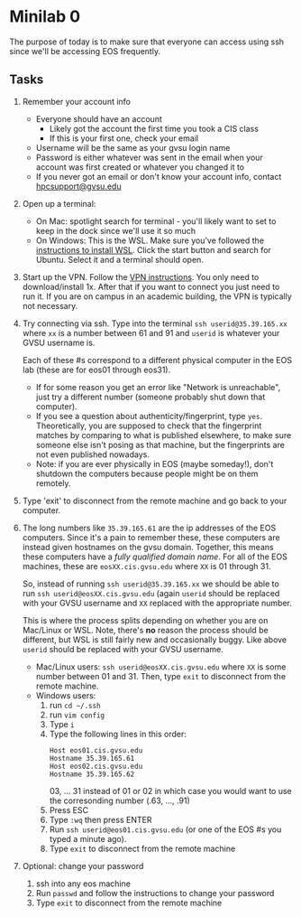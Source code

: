 # Minilab 0

The purpose of today is to make sure that everyone can access
using ssh since we'll be accessing EOS frequently.

## Tasks

1. Remember your account info
   * Everyone should have an account
     * Likely got the account the first time you took a CIS class
     * If this is your first one, check your email
   * Username will be the same as your gvsu login name
   * Password is either whatever was sent in the email when your
     account was first created or whatever you changed it to
   * If you never got an email or don't know your account info,
     contact hpcsupport@gvsu.edu

2. Open up a terminal:
   * On Mac:  spotlight search for terminal - you'll likely want
     to set to keep in the dock since we'll use it so much
   * On Windows:  This is the WSL.  Make sure you've followed the [instructions to install WSL](wsl-guide.md).
     Click the start button and search for
     Ubuntu.  Select it and a terminal should open.

3. Start up the VPN.  Follow the
   [VPN instructions](https://www.gvsu.edu/it/downloading-installing-and-setting-up-pulse-secure-for-222.htm).
   You only need to download/install 1x.  After that if you want to connect you just need
   to run it.  If you are on campus in an academic building, the VPN is typically not
   necessary.

4. Try connecting via ssh.  Type into the terminal
   `ssh userid@35.39.165.xx` where `xx` is a number between 61 and 91 and `userid`
   is whatever your GVSU username is.

   Each of these #s correspond to a different physical computer in the EOS lab (these are for eos01
   through eos31).

   * If for some reason you get an error like "Network is unreachable",
     just try a different number (someone probably shut down that computer).
   * If you see a question about authenticity/fingerprint, type `yes`.  Theoretically,
     you are supposed to check that the fingerprint matches by comparing to what is
     published elsewhere, to make sure someone else
     isn't posing as that machine, but the fingerprints are not even published nowadays.
   * Note:  if you are ever physically in EOS (maybe someday!), don't shutdown the computers
     because people might be on them remotely.

5. Type 'exit' to disconnect from the remote machine and go back to your computer.

6. The long numbers like `35.39.165.61` are the ip addresses of the EOS computers.
   Since it's a pain to remember these, these computers are instead given hostnames
   on the gvsu domain.  Together, this means these computers have a *fully qualified domain name*.
   For all of the EOS machines, these are `eosXX.cis.gvsu.edu` where `XX` is 01 through 31.

   So, instead of running `ssh userid@35.39.165.xx` we should be able to run
   `ssh userid@eosXX.cis.gvsu.edu` (again `userid` should be replaced with your
   GVSU username and `XX` replaced with the appropriate number.

   
   This is where the process splits depending on whether you are on Mac/Linux or
   WSL.  Note, there's **no** reason the process should be different, but WSL is 
   still fairly new and occasionally buggy.  Like above `userid` should be replaced
   with your GVSU username.

   * Mac/Linux users: `ssh userid@eosXX.cis.gvsu.edu` where `XX` is some number
     between 01 and 31.  Then, type `exit` to disconnect from the remote machine.
   * Windows users:
     1. run `cd ~/.ssh`
     2. run `vim config`
     3. Type `i`
     4. Type the following lines in this order:
        ```
        Host eos01.cis.gvsu.edu
        Hostname 35.39.165.61
        Host eos02.cis.gvsu.edu
        Hostname 35.39.165.62
        ``` 
        03, ... 31 instead of 01 or 02 in which
        case you would want to use the corresonding number
        (.63, ..., .91)
     5. Press ESC
     6. Type `:wq` then press ENTER
     7. Run `ssh userid@eos01.cis.gvsu.edu` (or one of the EOS #s you typed a minute ago).
     8. Type `exit` to disconnect from the remote machine

7. Optional:  change your password
   1. ssh into any eos machine
   2. Run `passwd` and follow the instructions to change your password
   3. Type `exit` to disconnect from the remote machine
